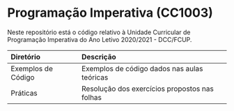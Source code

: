 # Programação Imperativa (CC1003)
Neste repositório está o código relativo à Unidade Curricular de Programação Imperativa do Ano Letivo 2020/2021 - DCC/FCUP.

| Diretório           | Descrição |
| :------------------ | :------------------------------------------------------------------------------|
| Exemplos de Código  | Exemplos de código dados nas aulas teóricas |
| Práticas            | Resolução dos exercícios propostos nas folhas |
